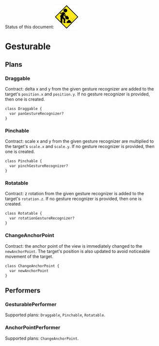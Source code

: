 Status of this document:
![](../../_assets/under-construction-flashing-barracade-animation.gif)

# Gesturable

## Plans

### Draggable

Contract: delta x and y from the given gesture recognizer are added to the target's `position.x` and `position.y`. If no gesture recognizer is provided, then one is created.

    class Draggable {
      var panGestureRecognizer?
    }

### Pinchable

Contract: scale x and y from the given gesture recognizer are multiplied to the target's `scale.x` and `scale.y`. If no gesture recognizer is provided, then one is created.

    class Pinchable {
      var pinchGestureRecognizer?
    }

### Rotatable

Contract: z rotation from the given gesture recognizer is added to the target's `rotation.z`. If no gesture recognizer is provided, then one is created.

    class Rotatable {
      var rotationGestureRecognizer?
    }

### ChangeAnchorPoint

Contract: the anchor point of the view is immediately changed to the `newAnchorPoint`. The target's position is also updated to avoid noticeable movement of the target.

    class ChangeAnchorPoint {
      var newAnchorPoint
    }

## Performers

### GesturablePerformer

Supported plans: `Draggable`, `Pinchable`, `Rotatable`.

### AnchorPointPerformer

Supported plans: `ChangeAnchorPoint`.
